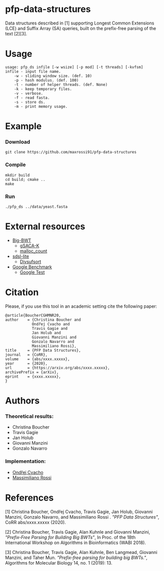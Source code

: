 # pfp-data-structures
Data structures described in [1] supporting Longest Common Extensions (LCE) and Suffix Array (SA) queries, built on the prefix-free parsing of the text [2][3].

# Usage

```
usage: pfp_ds infile [-w wsize] [-p mod] [-t threads] [-kvfsm]
infile - input file name.
    -w - sliding window size. (def. 10)
    -p - hash modulus. (def. 100)
    -t - number of helper threads. (def. None)
    -k - keep temporary files.
    -v - verbose.
    -f - read fasta.
    -s - store ds.
    -m - print memory usage.
```

# Example
### Download

```console
git clone https://github.com/maxrossi91/pfp-data-structures
```

### Compile

```console
mkdir build
cd build; cmake ..
make
```

### Run

```console
./pfp_ds ../data/yeast.fasta
```

# External resources

* [Big-BWT](https://github.com/alshai/Big-BWT.git)
    * [gSACA-K](https://github.com/felipelouza/gsa-is.git)
    * [malloc_count](https://github.com/bingmann/malloc_count)
* [sdsl-lite](https://github.com/simongog/sdsl-lite)
    * [Divsufsort](https://github.com/simongog/libdivsufsort.git)
* [Google Benchmark](https://github.com/google/benchmark.git)
    * [Google Test](https://github.com/google/googletest)

# Citation 

Please, if you use this tool in an academic setting cite the following paper:

    @article{BoucherCGHMNR20,
    author    = {Christina Boucher and
                Ondřej Cvacho and
                Travis Gagie and
                Jan Holub and
                Giovanni Manzini and
                Gonzalo Navarro and
                Massimiliano Rossi},
    title     = {PFP Data Structures},
    journal   = {CoRR},
    volume    = {abs/xxxx.xxxxx},
    year      = {2020},
    url       = {https://arxiv.org/abs/xxxx.xxxxx},
    archivePrefix = {arXiv},
    eprint    = {xxxx.xxxxx},
    }


# Authors

### Theoretical results:

* Christina Boucher
* Travis Gagie
* Jan Holub
* Giovanni Manzini
* Gonzalo Navarro

### Implementation:

* [Ondřej Cvacho](https://github.com/vallpaper)
* [Massimiliano Rossi](https://github.com/maxrossi91)

# References

[1] Christina Boucher, Ondřej Cvacho, Travis Gagie, Jan Holub, Giovanni Manzini, Gonzalo Navarro, and Massimiliano Rossi . *"PFP Data Structures"*, CoRR abs/xxxx.xxxxx (2020).

[2] Christina Boucher, Travis Gagie, Alan Kuhnle and Giovanni Manzini, *"Prefix-Free Parsing for Building Big BWTs"*, In Proc. of the 18th International Workshop on Algorithms in Bioinformatics (WABI 2018).

[3] Christina Boucher, Travis Gagie, Alan Kuhnle, Ben Langmead, Giovanni Manzini, and Taher Mun. *"Prefix-free parsing for building big BWTs."*, Algorithms for Molecular Biology 14, no. 1 (2019): 13.